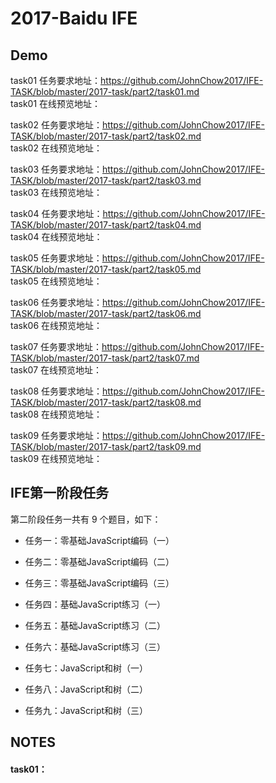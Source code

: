 # 2017-Baidu IFE
## Demo
task01 任务要求地址：https://github.com/JohnChow2017/IFE-TASK/blob/master/2017-task/part2/task01.md<br>
task01 在线预览地址：

task02 任务要求地址：https://github.com/JohnChow2017/IFE-TASK/blob/master/2017-task/part2/task02.md<br>
task02 在线预览地址：

task03 任务要求地址：https://github.com/JohnChow2017/IFE-TASK/blob/master/2017-task/part2/task03.md<br>
task03 在线预览地址：

task04 任务要求地址：https://github.com/JohnChow2017/IFE-TASK/blob/master/2017-task/part2/task04.md<br>
task04 在线预览地址：

task05 任务要求地址：https://github.com/JohnChow2017/IFE-TASK/blob/master/2017-task/part2/task05.md<br>
task05 在线预览地址：

task06 任务要求地址：https://github.com/JohnChow2017/IFE-TASK/blob/master/2017-task/part2/task06.md<br>
task06 在线预览地址：

task07 任务要求地址：https://github.com/JohnChow2017/IFE-TASK/blob/master/2017-task/part2/task07.md<br>
task07 在线预览地址：

task08 任务要求地址：https://github.com/JohnChow2017/IFE-TASK/blob/master/2017-task/part2/task08.md<br>
task08 在线预览地址：

task09 任务要求地址：https://github.com/JohnChow2017/IFE-TASK/blob/master/2017-task/part2/task09.md<br>
task09 在线预览地址：
<br>
## IFE第一阶段任务

第二阶段任务一共有 9 个题目，如下：

* 任务一：零基础JavaScript编码（一）

* 任务二：零基础JavaScript编码（二）

* 任务三：零基础JavaScript编码（三）

* 任务四：基础JavaScript练习（一）

* 任务五：基础JavaScript练习（二）

* 任务六：基础JavaScript练习（三）

* 任务七：JavaScript和树（一）

* 任务八：JavaScript和树（二）

* 任务九：JavaScript和树（三）



## NOTES
#### task01：
